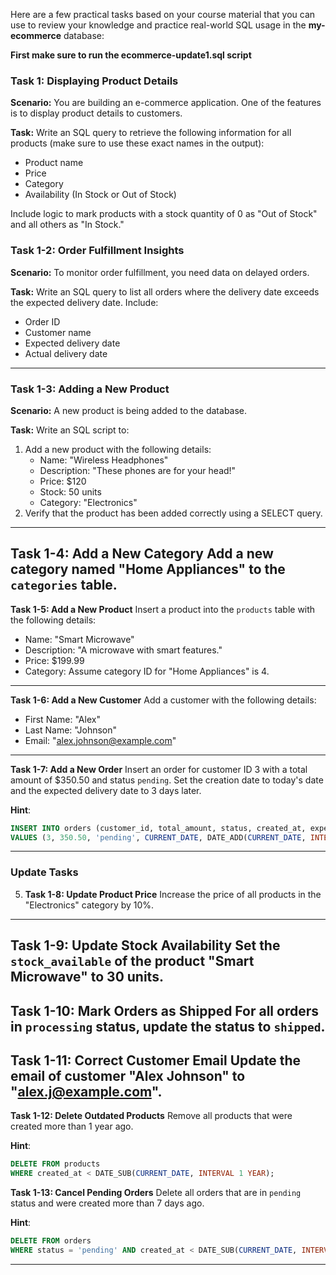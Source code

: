 Here are a few practical tasks based on your course material that you can use to review your knowledge and practice real-world SQL usage in the **my-ecommerce** database:

**First make sure to run the ecommerce-update1.sql script**

### **Task 1: Displaying Product Details**
**Scenario:** 
You are building an e-commerce application. One of the features is to display product details to customers.

**Task:**
Write an SQL query to retrieve the following information for all products (make sure to use these exact names in the output):
- Product name
- Price
- Category
- Availability (In Stock or Out of Stock)

Include logic to mark products with a stock quantity of 0 as "Out of Stock" and all others as "In Stock."


### **Task 1-2: Order Fulfillment Insights**
**Scenario:** 
To monitor order fulfillment, you need data on delayed orders.

**Task:**
Write an SQL query to list all orders where the delivery date exceeds the expected delivery date. Include:
- Order ID
- Customer name
- Expected delivery date
- Actual delivery date

---

### **Task 1-3: Adding a New Product**
**Scenario:** 
A new product is being added to the database.

**Task:**
Write an SQL script to:
1. Add a new product with the following details:
   - Name: "Wireless Headphones"
   - Description: "These phones are for your head!"
   - Price: $120
   - Stock: 50 units
   - Category: "Electronics"
2. Verify that the product has been added correctly using a SELECT query.


---

**Task 1-4: Add a New Category**
   Add a new category named "Home Appliances" to the `categories` table.
---

**Task 1-5: Add a New Product**
   Insert a product into the `products` table with the following details:
   - Name: "Smart Microwave"
   - Description: "A microwave with smart features."
   - Price: $199.99
   - Category: Assume category ID for "Home Appliances" is 4.
---

**Task 1-6: Add a New Customer**
   Add a customer with the following details:
   - First Name: "Alex"
   - Last Name: "Johnson"
   - Email: "alex.johnson@example.com"
---

**Task 1-7: Add a New Order**
   Insert an order for customer ID 3 with a total amount of $350.50 and status `pending`. Set the creation date to today's date and the expected delivery date to 3 days later.

   **Hint**:
   ```sql
   INSERT INTO orders (customer_id, total_amount, status, created_at, expected_delivery_date) 
   VALUES (3, 350.50, 'pending', CURRENT_DATE, DATE_ADD(CURRENT_DATE, INTERVAL 3 DAY));
   ```

---

### **Update Tasks**
5. **Task 1-8: Update Product Price**
   Increase the price of all products in the "Electronics" category by 10%.
---

**Task 1-9: Update Stock Availability**
   Set the `stock_available` of the product "Smart Microwave" to 30 units.
---

**Task 1-10: Mark Orders as Shipped**
   For all orders in `processing` status, update the status to `shipped`.
---

**Task 1-11: Correct Customer Email**
   Update the email of customer "Alex Johnson" to "alex.j@example.com".
---

**Task 1-12: Delete Outdated Products**
   Remove all products that were created more than 1 year ago.

   **Hint**:
   ```sql
   DELETE FROM products 
   WHERE created_at < DATE_SUB(CURRENT_DATE, INTERVAL 1 YEAR);
   ```

**Task 1-13: Cancel Pending Orders**
   Delete all orders that are in `pending` status and were created more than 7 days ago.

   **Hint**:
   ```sql
   DELETE FROM orders 
   WHERE status = 'pending' AND created_at < DATE_SUB(CURRENT_DATE, INTERVAL 7 DAY);
   ```

---

